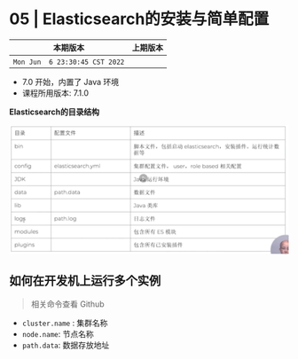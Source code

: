 # 05 | Elasticsearch的安装与简单配置

|本期版本|上期版本 
|:---:|:---:
`Mon Jun  6 23:30:45 CST 2022` | 


* 7.0 开始，内置了 Java 环境
*  课程所用版本: 7.1.0


**Elasticsearch的目录结构**

<img src="01.png" />




## 如何在开发机上运行多个实例

> 相关命令查看 Github

* `cluster.name` : 集群名称
* `node.name`: 节点名称
* `path.data`: 数据存放地址
